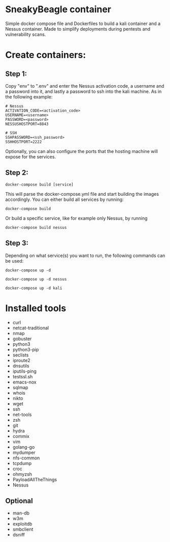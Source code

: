 # SneakyBeagle container
Simple docker compose file and Dockerfiles to build a kali container and a Nessus container. Made to simplify deployments during pentests and vulnerability scans.

# Create containers:
## Step 1:
Copy "env" to ".env" and enter the Nessus activation code, a username and a password into it, and lastly a password to ssh into the kali machine. As in the following example:
```
# Nessus
ACTIVATION_CODE=<activation_code>
USERNAME=<username>
PASSWORD=<password>
NESSUSHOSTPORT=8843

# SSH
SSHPASSWORD=<ssh_password>
SSHHOSTPORT=2222
```

Optionally, you can also configure the ports that the hosting machine will expose for the services.

## Step 2:
```
docker-compose build [service]
```
This will parse the docker-compose.yml file and start building the images accordingly. You can either build all services by running:
```
docker-compose build
```
Or build a specific service, like for example only Nessus, by running
```
docker-compose build nessus
```

## Step 3:
Depending on what service(s) you want to run, the following commands can be used:
```
docker-compose up -d
```
```
docker-compose up -d nessus
```
```
docker-compose up -d kali
```

# Installed tools

- curl
- netcat-traditional
- nmap
- gobuster
- python3
- python3-pip
- seclists
- iproute2
- dnsutils
- iputils-ping
- testssl.sh
- emacs-nox
- sqlmap
- whois
- nikto
- wget
- ssh
- net-tools
- zsh
- git
- hydra
- commix
- vim
- golang-go
- mydumper
- nfs-common
- tcpdump
- croc
- ohmyzsh
- PayloadAllTheThings
- Nessus


## Optional
- man-db
- w3m
- exploitdb
- smbclient
- dsniff
